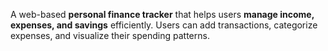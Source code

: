A web-based **personal finance tracker** that helps users **manage income, expenses, and savings** efficiently. Users can add transactions, categorize expenses, and visualize their spending patterns.
